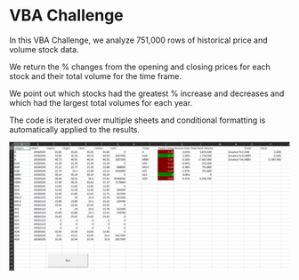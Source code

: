 # VBA Challenge

In this VBA Challenge, we analyze 751,000 rows of historical price and volume stock data.

We return the % changes from the opening and closing prices for each stock and their total volume for the time frame.

We point out which stocks had the greatest % increase and decreases and which had the largest total volumes for each year.

The code is iterated over multiple sheets and conditional formatting is automatically applied to the results.

![View](Images/screenshot.png)